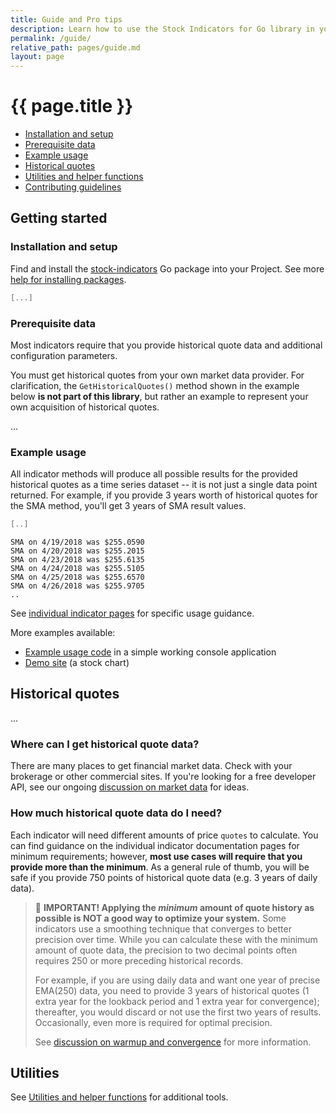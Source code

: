 ```yaml
---
title: Guide and Pro tips
description: Learn how to use the Stock Indicators for Go library in your own software tools and platforms.  Whether you're just getting started or an advanced professional, this guide explains how to get setup, example usage code, and instructions on how to use historical price quotes, make custom quote classes, chain indicators of indicators, and create custom technical indicators.
permalink: /guide/
relative_path: pages/guide.md
layout: page
---
```


# {{ page.title }}

<nav role="navigation" aria-label="guide page menu">
<ul class="pipe-list">
  <li><a href="#installation-and-setup">Installation and setup</a></li>
  <li><a href="#prerequisite-data">Prerequisite data</a></li>
  <li><a href="#example-usage">Example usage</a></li>
  <li><a href="#historical-quotes">Historical quotes</a></li>
  <li><a href="{{site.baseurl}}/utilities/#content">Utilities and helper functions</a></li>
  <li><a href="{{site.baseurl}}/contributing/#content">Contributing guidelines</a></li>
</ul>
</nav>

## Getting started

### Installation and setup

Find and install the [stock-indicators](https://pkg.go.dev) Go package into your Project.  See more [help for installing packages](https://go.dev/doc/modules/managing-dependencies).

```powershell
[...]
```

### Prerequisite data

Most indicators require that you provide historical quote data and additional configuration parameters.

You must get historical quotes from your own market data provider.  For clarification, the `GetHistoricalQuotes()` method shown in the example below **is not part of this library**, but rather an example to represent your own acquisition of historical quotes.

...

### Example usage

All indicator methods will produce all possible results for the provided historical quotes as a time series dataset -- it is not just a single data point returned.  For example, if you provide 3 years worth of historical quotes for the SMA method, you'll get 3 years of SMA result values.

```go
[..]
```

```console
SMA on 4/19/2018 was $255.0590
SMA on 4/20/2018 was $255.2015
SMA on 4/23/2018 was $255.6135
SMA on 4/24/2018 was $255.5105
SMA on 4/25/2018 was $255.6570
SMA on 4/26/2018 was $255.9705
..
```

See [individual indicator pages]({{site.baseurl}}/indicators/) for specific usage guidance.

More examples available:

- [Example usage code]({{site.baseurl}}/guide/#content) in a simple working console application
- [Demo site](https://charts.stockindicators.dev) (a stock chart)

## Historical quotes

...

### Where can I get historical quote data?

There are many places to get financial market data.  Check with your brokerage or other commercial sites.  If you're looking for a free developer API, see our ongoing [discussion on market data]({{site.dotnet.discussions}}/579) for ideas.

### How much historical quote data do I need?

Each indicator will need different amounts of price `quotes` to calculate.  You can find guidance on the individual indicator documentation pages for minimum requirements; however, **most use cases will require that you provide more than the minimum**.  As a general rule of thumb, you will be safe if you provide 750 points of historical quote data (e.g. 3 years of daily data).

> &#128681; **IMPORTANT! Applying the _minimum_ amount of quote history as possible is NOT a good way to optimize your system.**  Some indicators use a smoothing technique that converges to better precision over time.  While you can calculate these with the minimum amount of quote data, the precision to two decimal points often requires 250 or more preceding historical records.
>
> For example, if you are using daily data and want one year of precise EMA(250) data, you need to provide 3 years of historical quotes (1 extra year for the lookback period and 1 extra year for convergence); thereafter, you would discard or not use the first two years of results.  Occasionally, even more is required for optimal precision.
>
> See [discussion on warmup and convergence]({{site.dotnet.discussions}}/688) for more information.

## Utilities

See [Utilities and helper functions]({{site.baseurl}}/utilities/#content) for additional tools.
